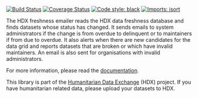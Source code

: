 [![Build Status](https://github.com/OCHA-DAP/hdx-data-freshness-emailer/workflows/build/badge.svg)](https://github.com/OCHA-DAP/hdx-data-freshness-emailer/actions?query=workflow%3Abuild)
[![Coverage Status](https://codecov.io/gh/OCHA-DAP/hdx-data-freshness-emailer/branch/main/graph/badge.svg?token=JpWZc5js4y)](https://codecov.io/gh/OCHA-DAP/hdx-data-freshness-emailer)
[![Code style: black](https://img.shields.io/badge/code%20style-black-000000.svg)](https://github.com/psf/black)
[![Imports: isort](https://img.shields.io/badge/%20imports-isort-%231674b1?style=flat&labelColor=ef8336)](https://pycqa.github.io/isort/)

The HDX freshness emailer reads the HDX data freshness database and finds datasets whose status has changed. 
It sends emails to system administrators if the change is from overdue to delinquent or to maintainers if 
from due to overdue. It also alerts when there are new candidates for the data grid and reports datasets that 
are broken or which have invalid maintainers. An email is also sent for organisations with invalid 
administrators. 

For more information, please read the [documentation](https://hdx-data-freshness-emailer.readthedocs.io/en/latest/). 

This library is part of the [Humanitarian Data Exchange](https://data.humdata.org/) (HDX) project. If you have 
humanitarian related data, please upload your datasets to HDX.
